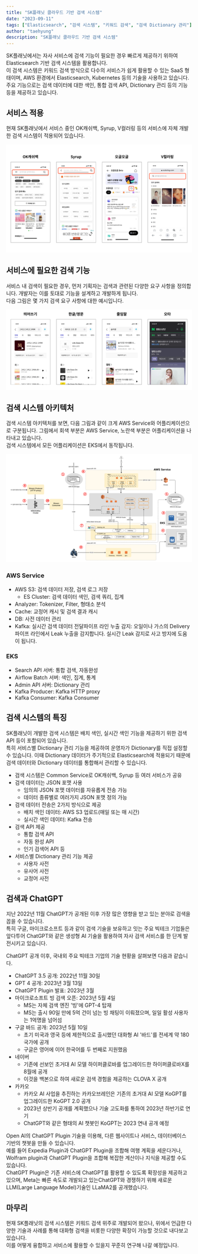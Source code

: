 ```yaml
---
title: "SK플래닛 클라우드 기반 검색 시스템"
date: "2023-09-11"
tags: ["Elasticsearch", "검색 시스템", "키워드 검색", "검색 Dictionary 관리"]
author: "taehyung"
description: "SK플래닛 클라우드 기반 검색 시스템"
---
```


SK플래닛에서는 자사 서비스에 검색 기능이 필요한 경우 빠르게 제공하기 위하여 Elasticsearch 기반 검색 시스템을 활용합니다.  
이 검색 시스템은 키워드 검색 방식으로 다수의 서비스가 쉽게 활용할 수 있는 SaaS 형태이며, AWS 환경에서 Elasticsearch, Kubernetes 등의 기술을 사용하고 있습니다.  
주요 기능으로는 검색 데이터에 대한 색인, 통합 검색 API, Dictionary 관리 등의 기능 등을 제공하고 있습니다.

## 서비스 적용
현재 SK플래닛에서 서비스 중인 OK캐쉬백, Syrup, V컬러링 등의 서비스에 자체 개발한 검색 시스템이 적용되어 있습니다.

![그림1. SK플래닛 서비스에 적용된 검색 시스템](./001.png)

## 서비스에 필요한 검색 기능
서비스 내 검색이 필요한 경우, 먼저 기획자는 검색과 관련된 다양한 요구 사항을 정의합니다.  개발자는 이를 토대로 기능을 설계하고 개발하게 됩니다.  
다음 그림은 몇 가지 검색 요구 사항에 대한 예시입니다. 

![그림2. 검색 요구 사항 예시](./002.png)

## 검색 시스템 아키텍처
검색 시스템 아키텍처를 보면, 다음 그림과 같이 크게 AWS Service와 어플리케이션으로 구분됩니다. 그림에서 회색 부분은 AWS Service, 노란색 부분은 어플리케이션을 나타내고 있습니다.  
검색 시스템에서 모든 어플리케이션은 EKS에서 동작됩니다.

![그림3. 검색 시스템 아키텍쳐](./003.png)

### AWS Service
* AWS S3: 검색 데이터 저장, 검색 로그 저장
    * ES Cluster: 검색 데이터 색인, 검색 쿼리, 집계
* Analyzer: Tokenizer, Filter, 형태소 분석
* Cache: 교정어 캐시 및 검색 결과 캐시
* DB: 사전 데이터 관리
* Kafka: 실시간 검색 데이터 전달파이프 라인 누출 감지: 오일이나 가스의 Delivery 파이프 라인에서 Leak 누출을 감지합니다. 실시간 Leak 감지로 사고 방지에 도움이 됩니다.

### EKS
* Search API 서버: 통합 검색, 자동완성
* Airflow Batch 서버: 색인, 집계, 통계
* Admin API 서버: Dictionary 관리
* Kafka Producer: Kafka HTTP proxy
* Kafka Consumer: Kafka Consumer

## 검색 시스템의 특징
SK플래닛이 개발한 검색 시스템은 배치 색인, 실시간 색인 기능을 제공하기 위한 검색 API 등이 포함되어 있습니다.  
특히 서비스별 Dictionary 관리 기능을 제공하여 운영자가 Dictionary를 직접 설정할 수 있습니다. 이때 Dictionary 데이터가 주기적으로 Elasticsearch에 적용되기 때문에 검색 데이터와 Dictionary 데이터를 통합해서 관리할 수 있습니다.

* 검색 시스템은 Common Service로 OK캐쉬백, Syrup 등 여러 서비스가 공유
* 검색 데이터는 JSON 포맷 사용
    * 임의의 JSON 포맷 데이터를 자유롭게 전송 가능
    * 데이터 종류별로 여러가지 JSON 포맷 정의 가능
* 검색 데이터 전송은 2가지 방식으로 제공
    * 배치 색인 데이터: AWS S3 업로드(매일 또는 매 시간)
    * 실시간 색인 데이터: Kafka 전송
* 검색 API 제공
    * 통합 검색 API
    * 자동 완성 API
    * 인기 검색어 API 등
* 서비스별 Dictionary 관리 기능 제공
    * 사용자 사전
    * 유사어 사전
    * 교정어 사전

## 검색과 ChatGPT

지난 2022년 11월 ChatGPT가 공개된 이후 가장 많은 영향을 받고 있는 분야로 검색을 꼽을 수 있습니다.  
특히 구글, 마이크로소프트 등과 같이 검색 기술을 보유하고 잇는 주요 빅테크 기업들은 앞다투어 ChatGPT와 같은 생성형 AI 기술을 활용하여 자사 검색 서비스를 한 단계 발전시키고 있습니다.  

ChatGPT 공개 이후, 국내외 주요 빅테크 기업의 기술 현황을 살펴보면  다음과 같습니다.

* ChatGPT 3.5 공개: 2022년 11월 30일
* GPT 4 공개: 2023년 3월 13일
* ChatGPT Plugin 발표: 2023년 3월
* 마이크로소프트 빙 검색 오픈: 2023년 5월 4일
    * MS는 자체 검색 엔진 '빙'에 GPT-4 탑재
    * MS는 출시 90일 만에 5억 건이 넘는 빙 채팅이 이뤄졌으며, 일일 활성 사용자는 1억명을 넘어섬
* 구글 바드 공개: 2023년 5월 10일
    * 초기 미국과 영국 등에 제한적으로 출시했던 대화형 AI '바드'를 전세계 약 180 국가에 공개
    * 구글은 영어에 이어 한국어를 두 번째로 지원했음
* 네이버
    * 기존에 선보인 초거대 AI 모델 하이퍼클로바를 업그레이드한 하이퍼클로바X를 8월에 공개
    * 이것을 백본으로 하여 새로운 검색 경험을 제공하는 CLOVA X 공개
* 카카오
    * 카카오 AI 사업을 추진하는 카카오브레인은 기존의 초거대 AI 모델 KoGPT를 업그레이드한 KoGPT 2.0 공개
    * 2023년 상반기 공개를 계획했으나 기술 고도화를 통하여 2023년 하반기로 연기
    * ChatGPT와 같은 형태의 AI 챗봇인 KoGPT는 2023 연내 공개 예정

Open AI의  ChatGPT Plugin 기술을 이용해,  다른 웹사이트나 서비스, 데이터베이스 기반의 챗봇을 만들 수 있습니다.  
예를 들어 Expedia Plugin과 ChatGPT Plugin을 조합해 여행 계획을 세운다거나, Wolfram plugin과 ChatGPT Plugin을 조합해 복잡한 계산이나 지식을 제공할 수도 있습니다.  
ChatGPT Plugin은 기존 서비스에 ChatGPT를 활용할 수 있도록 확장성을 제공하고 있으며,
Meta는 빠른 속도로 개발되고 있는ChatGPT와 경쟁하기 위해  새로운 LLM(Large Language Model)기술인  LLaMA2를 공개했습니다.  

## 마무리
현재 SK플래닛의  검색 시스템은 키워드 검색 위주로 개발되어 왔으나, 위에서 언급한 다양한 기술과 사례를 통해 대화형 검색을 비롯한 다양한 확장이 가능할 것으로 내다보고 있습니다.  
이를 어떻게 융합하고 서비스에 활용할 수 있을지 꾸준히 연구해 나갈 예정입니다.
